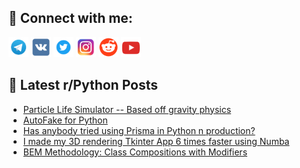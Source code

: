## 🔎 Connect with me:
[<img src="https://github.com/bullbesh/bullbesh/blob/main/images/Telegram.png" width="32" height="32" />](https://t.me/bullbesh)
[<img src="https://github.com/bullbesh/bullbesh/blob/main/images/VK.png" width="32" height="32" />](https://vk.com/bullbesh)
[<img src="https://github.com/bullbesh/bullbesh/blob/main/images/Twitter.png" width="32" height="32" />](https://twitter.com/bullbesh1)
[<img src="https://github.com/bullbesh/bullbesh/blob/main/images/Instagram.png" width="32" height="32" />](https://www.instagram.com/bullbesh)
[<img src="https://github.com/bullbesh/bullbesh/blob/main/images/Reddit.png" width="32" height="32" />](https://www.reddit.com/user/bullbesh)
[<img src="https://github.com/bullbesh/bullbesh/blob/main/images/YouTube.png" width="32" height="32" />](https://www.youtube.com/channel/UCtfjRs6uzgq5mfm8S06WTcg)

## 📕 Latest r/Python Posts
<!-- BLOG-POST-LIST:START -->
- [Particle Life Simulator -- Based off gravity physics](https://www.reddit.com/r/Python/comments/10up5de/particle_life_simulator_based_off_gravity_physics/)
- [AutoFake for Python](https://www.reddit.com/r/Python/comments/10uo9n8/autofake_for_python/)
- [Has anybody tried using Prisma in Python n production?](https://www.reddit.com/r/Python/comments/10uknhi/has_anybody_tried_using_prisma_in_python_n/)
- [I made my 3D rendering Tkinter App 6 times faster using Numba](https://www.reddit.com/r/Python/comments/10ujx9y/i_made_my_3d_rendering_tkinter_app_6_times_faster/)
- [BEM Methodology: Class Compositions with Modifiers](https://www.reddit.com/r/Python/comments/10ujqjd/bem_methodology_class_compositions_with_modifiers/)
<!-- BLOG-POST-LIST:END -->
